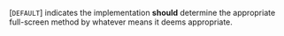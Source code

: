 [`DEFAULT`] indicates the implementation
 **should**  determine the appropriate full-screen method by whatever means
it deems appropriate.